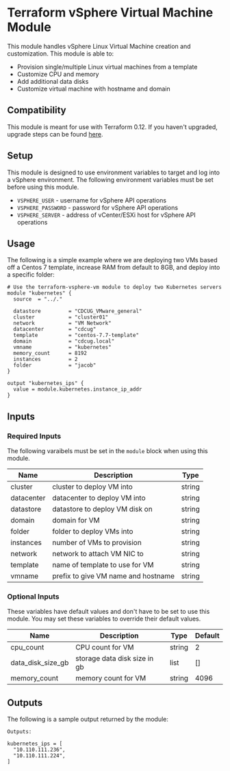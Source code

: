 # Terraform vSphere Virtual Machine Module
This module handles vSphere Linux Virtual Machine creation and customization. This module is able to:

* Provision single/multiple Linux virtual machines from a template
* Customize CPU and memory
* Add additional data disks
* Customize virtual machine with hostname and domain

## Compatibility
This module is meant for use with Terraform 0.12. If you haven't upgraded, upgrade steps can be found [here](https://www.terraform.io/upgrade-guides/0-12.html).

## Setup
This module is designed to use environment variables to target and log into a vSphere environment. The following environment variables must be set before using this module.

* `VSPHERE_USER` - username for vSphere API operations
* `VSPHERE_PASSWORD` - password for vSphere API operations
* `VSPHERE_SERVER` - address of vCenter/ESXi host for vSphere API operations

## Usage
The following is a simple example where we are deploying two VMs based off a Centos 7 template, increase RAM from default to 8GB, and deploy into a specific folder:

```hcl
# Use the terraform-vsphere-vm module to deploy two Kubernetes servers
module "kubernetes" {
  source  = "../."

  datastore         = "CDCUG_VMware_general"
  cluster           = "cluster01"
  network           = "VM Network"
  datacenter        = "cdcug"
  template          = "centos-7.7-template"
  domain            = "cdcug.local"
  vmname            = "kubernetes"
  memory_count      = 8192
  instances         = 2
  folder            = "jacob"
}

output "kubernetes_ips" {
  value = module.kubernetes.instance_ip_addr
}
```

## Inputs
### Required Inputs
The following varaibels must be set in the `module` block when using this module.

| Name | Description | Type |
|------|-------------|------|
| cluster | cluster to deploy VM into | string |
| datacenter | datacenter to deploy VM into | string |
| datastore | datastore to deploy VM disk on | string|
| domain | domain for VM | string |
| folder | folder to deploy VMs into | string |
| instances | number of VMs to provision | string |
| network | network to attach VM NIC to | string |
| template | name of template to use for VM | string |
| vmname | prefix to give VM name and hostname | string |

### Optional Inputs
These variables have default values and don't have to be set to use this module. You may set these variables to override their default values.

| Name | Description | Type | Default |
|------|-------------|------|---------|
| cpu_count | CPU count for VM | string | 2 |
| data_disk_size_gb | storage data disk size in gb | list | [] |
| memory_count | memory count for VM | string| 4096 |

## Outputs
The following is a sample output returned by the module:

```
Outputs:

kubernetes_ips = [
  "10.110.111.236",
  "10.110.111.224",
]
```